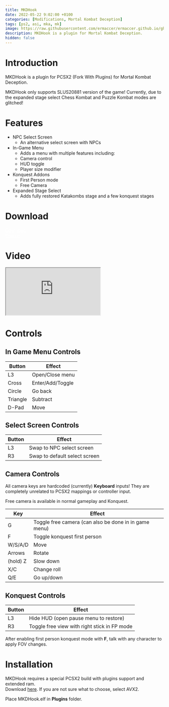 ```yaml
---
title: MKDHook
date: 2022-05-22 9:02:00 +0100
categories: [Modifications, Mortal Kombat Deception]
tags: [ps2, asi, mka, mk]   
image: https://raw.githubusercontent.com/ermaccer/ermaccer.github.io/gh-pages/assets/mods/mkd/mkdhook/preview.jpg
description: MKDHook is a plugin for Mortal Kombat Deception.
hidden: false
---
```


# Introduction
MKDHook is a plugin for PCSX2 (Fork With Plugins) for Mortal Kombat Deception.

<div class="alert bg-dark">
    MKDHook only supports SLUS20881 version of the game!
    Currently, due to the expanded stage select Chess Kombat and Puzzle Kombat modes are glitched!
</div>

# Features
- NPC Select Screen
    - An alternative select screen with NPCs
- In-Game Menu
    - Adds a menu with multiple features including:
    - Camera control
    - HUD toggle
    - Player size modifier
- Konquest Addons
    - First Person mode
    - Free Camera
- Expanded Stage Select
    - Adds fully restored Katakombs stage and a few konquest stages

# Download

<a class="btn btn-block btn-dark bg-dark text-gray btn-lg" style="color: white;" href="https://github.com/ermaccer/MKDHook/releases/download/0.4/MKDHook.zip" role="button">
<i class="fas fa-download"></i>
Download
</a>
<br>
<a class="btn btn-block btn-dark bg-dark text-gray btn-lg" style="color: white;" href="https://github.com/ermaccer/MKDHook/" role="button">
<i class="fab fa-github"></i>
Source
</a>

# Video

<div class="embed-responsive embed-responsive-16by9">
  <iframe class="embed-responsive-item" src="https://www.youtube.com/embed/Mbl70wsT94M" allowfullscreen></iframe>
</div>

# Controls

## In Game Menu Controls

| Button | Effect |
| --- | --- |
| L3 | Open/Close menu|
| Cross | Enter/Add/Toggle|
| Circle | Go back |
| Triangle | Subtract |
| D-Pad | Move |

## Select Screen Controls

| Button | Effect |
| --- | --- |
| L3 | Swap to NPC select screen|
| R3 | Swap to default select screen|

## Camera Controls
All camera keys are hardcoded (currently) **Keyboard** inputs! They are completely unrelated to PCSX2 mappings or controller input.

Free camera is available in normal gameplay and Konquest.

| Key | Effect |
| --- | --- |
| G |  Toggle free camera (can also be done in in game menu)|
| F |  Toggle konquest first person|
| W/S/A/D | Move |
| Arrows | Rotate |
| (hold) Z | Slow down |
| X/C | Change roll |
| Q/E | Go up/down |


## Konquest Controls

| Button | Effect |
| --- | --- |
| L3 | Hide HUD (open pause menu to restore)|
| R3 | Toggle free view with right stick in FP mode


<div class="alert bg-dark">
    After enabling first person konquest mode with <b>F</b>, talk with any character to apply FOV changes.
</div>

# Installation 

<div class="alert bg-dark">
    MKDHook requires a special PCSX2 build with plugins support and extended ram. <br>
    Download <a href="https://github.com/ASI-Factory/PCSX2-Fork-With-Plugins/releases/">here</a>.
    If you are not sure what to choose, select AVX2.
</div>

Place MKDHook.elf in **Plugins** folder.





